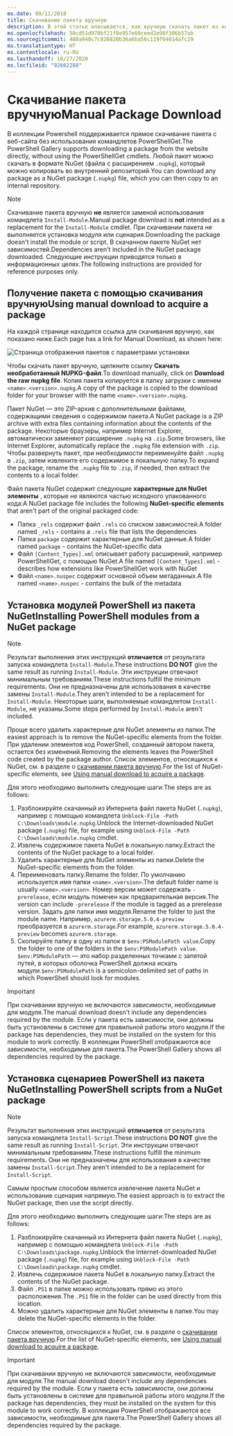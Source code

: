 ```yaml
---
ms.date: 09/11/2018
title: Скачивание пакета вручную
description: В этой статье описывается, как вручную скачать пакет из коллекции PowerShell.
ms.openlocfilehash: 50cd51d970bf21f8e957e60ceed2e98f306b57ab
ms.sourcegitcommit: 488a940c7c828820b36a6ba56c119f64614afc29
ms.translationtype: HT
ms.contentlocale: ru-RU
ms.lasthandoff: 10/27/2020
ms.locfileid: "92662288"
---
```

# <a name="manual-package-download"></a><span data-ttu-id="97388-103">Скачивание пакета вручную</span><span class="sxs-lookup"><span data-stu-id="97388-103">Manual Package Download</span></span>

<span data-ttu-id="97388-104">В коллекции Powershell поддерживается прямое скачивание пакета с веб-сайта без использования командлетов PowerShellGet.</span><span class="sxs-lookup"><span data-stu-id="97388-104">The PowerShell Gallery supports downloading a package from the website directly, without using the PowerShellGet cmdlets.</span></span> <span data-ttu-id="97388-105">Любой пакет можно скачать в формате NuGet (файла с расширением `.nupkg`), который можно копировать во внутренний репозиторий.</span><span class="sxs-lookup"><span data-stu-id="97388-105">You can download any package as a NuGet package (`.nupkg`) file, which you can then copy to an internal repository.</span></span>

> [!NOTE]
> <span data-ttu-id="97388-106">Скачивание пакета вручную **не** является заменой использования командлета `Install-Module`.</span><span class="sxs-lookup"><span data-stu-id="97388-106">Manual package download is **not** intended as a replacement for the `Install-Module` cmdlet.</span></span>
> <span data-ttu-id="97388-107">При скачивании пакета не выполняется установка модуля или сценария.</span><span class="sxs-lookup"><span data-stu-id="97388-107">Downloading the package doesn't install the module or script.</span></span> <span data-ttu-id="97388-108">В скачанном пакете NuGet нет зависимостей.</span><span class="sxs-lookup"><span data-stu-id="97388-108">Dependencies aren't included in the NuGet package downloaded.</span></span> <span data-ttu-id="97388-109">Следующие инструкции приводятся только в информационных целях.</span><span class="sxs-lookup"><span data-stu-id="97388-109">The following instructions are provided for reference purposes only.</span></span>

## <a name="using-manual-download-to-acquire-a-package"></a><span data-ttu-id="97388-110">Получение пакета с помощью скачивания вручную</span><span class="sxs-lookup"><span data-stu-id="97388-110">Using manual download to acquire a package</span></span>

<span data-ttu-id="97388-111">На каждой странице находится ссылка для скачивания вручную, как показано ниже.</span><span class="sxs-lookup"><span data-stu-id="97388-111">Each page has a link for Manual Download, as shown here:</span></span>

![Страница отображения пакетов с параметрами установки](media/manual-download/packagedisplaypagewithpseditions.png)

<span data-ttu-id="97388-113">Чтобы скачать пакет вручную, щелкните ссылку **Скачать необработанный NUPKG-файл**.</span><span class="sxs-lookup"><span data-stu-id="97388-113">To download manually, click on **Download the raw nupkg file**.</span></span> <span data-ttu-id="97388-114">Копия пакета копируется в папку загрузки с именем `<name>.<version>.nupkg`.</span><span class="sxs-lookup"><span data-stu-id="97388-114">A copy of the package is copied to the download folder for your browser with the name `<name>.<version>.nupkg`.</span></span>

<span data-ttu-id="97388-115">Пакет NuGet — это ZIP-архив с дополнительными файлами, содержащими сведения о содержимом пакета.</span><span class="sxs-lookup"><span data-stu-id="97388-115">A NuGet package is a ZIP archive with extra files containing information about the contents of the package.</span></span> <span data-ttu-id="97388-116">Некоторые браузеры, например Internet Explorer, автоматически заменяют расширение `.nupkg` на `.zip`.</span><span class="sxs-lookup"><span data-stu-id="97388-116">Some browsers, like Internet Explorer, automatically replace the `.nupkg` file extension with `.zip`.</span></span> <span data-ttu-id="97388-117">Чтобы развернуть пакет, при необходимости переименуйте файл `.nupkg` в `.zip`, затем извлеките его содержимое в локальную папку.</span><span class="sxs-lookup"><span data-stu-id="97388-117">To expand the package, rename the `.nupkg` file to `.zip`, if needed, then extract the contents to a local folder.</span></span>

<span data-ttu-id="97388-118">Файл пакета NuGet содержит следующие **характерные для NuGet элементы** , которые не являются частью исходного упакованного кода:</span><span class="sxs-lookup"><span data-stu-id="97388-118">A NuGet package file includes the following **NuGet-specific elements** that aren't part of the original packaged code:</span></span>

- <span data-ttu-id="97388-119">Папка `_rels` содержит файл `.rels` со списком зависимостей.</span><span class="sxs-lookup"><span data-stu-id="97388-119">A folder named `_rels` - contains a `.rels` file that lists the dependencies</span></span>
- <span data-ttu-id="97388-120">Папка `package` содержит характерные для NuGet данные.</span><span class="sxs-lookup"><span data-stu-id="97388-120">A folder named `package` - contains the NuGet-specific data</span></span>
- <span data-ttu-id="97388-121">Файл `[Content_Types].xml` описывает работу расширений, например PowerShellGet, с помощью NuGet.</span><span class="sxs-lookup"><span data-stu-id="97388-121">A file named `[Content_Types].xml` - describes how extensions like PowerShellGet work with NuGet</span></span>
- <span data-ttu-id="97388-122">Файл `<name>.nuspec` содержит основной объем метаданных.</span><span class="sxs-lookup"><span data-stu-id="97388-122">A file named `<name>.nuspec` - contains the bulk of the metadata</span></span>

## <a name="installing-powershell-modules-from-a-nuget-package"></a><span data-ttu-id="97388-123">Установка модулей PowerShell из пакета NuGet</span><span class="sxs-lookup"><span data-stu-id="97388-123">Installing PowerShell modules from a NuGet package</span></span>

> [!NOTE]
> <span data-ttu-id="97388-124">Результат выполнения этих инструкций **отличается** от результата запуска командлета `Install-Module`.</span><span class="sxs-lookup"><span data-stu-id="97388-124">These instructions **DO NOT** give the same result as running `Install-Module`.</span></span> <span data-ttu-id="97388-125">Эти инструкции отвечают минимальным требованиям.</span><span class="sxs-lookup"><span data-stu-id="97388-125">These instructions fulfill the minimum requirements.</span></span> <span data-ttu-id="97388-126">Они не предназначены для использования в качестве замены `Install-Module`.</span><span class="sxs-lookup"><span data-stu-id="97388-126">They aren't intended to be a replacement for `Install-Module`.</span></span>
> <span data-ttu-id="97388-127">Некоторые шаги, выполняемые командлетом `Install-Module`, не указаны.</span><span class="sxs-lookup"><span data-stu-id="97388-127">Some steps performed by `Install-Module` aren't included.</span></span>

<span data-ttu-id="97388-128">Проще всего удалить характерные для NuGet элементы из папки.</span><span class="sxs-lookup"><span data-stu-id="97388-128">The easiest approach is to remove the NuGet-specific elements from the folder.</span></span> <span data-ttu-id="97388-129">При удалении элементов код PowerShell, созданный автором пакета, остается без изменений.</span><span class="sxs-lookup"><span data-stu-id="97388-129">Removing the elements leaves the PowerShell code created by the package author.</span></span>
<span data-ttu-id="97388-130">Список элементов, относящихся к NuGet, см. в разделе о [скачивании пакета вручную](#using-manual-download-to-acquire-a-package).</span><span class="sxs-lookup"><span data-stu-id="97388-130">For the list of NuGet-specific elements, see [Using manual download to acquire a package](#using-manual-download-to-acquire-a-package).</span></span>

<span data-ttu-id="97388-131">Для этого необходимо выполнить следующие шаги:</span><span class="sxs-lookup"><span data-stu-id="97388-131">The steps are as follows:</span></span>

1. <span data-ttu-id="97388-132">Разблокируйте скачанный из Интернета файл пакета NuGet (`.nupkg`), например с помощью командлета `Unblock-File -Path C:\Downloads\module.nupkg`.</span><span class="sxs-lookup"><span data-stu-id="97388-132">Unblock the Internet-downloaded NuGet package (`.nupkg`) file, for example using `Unblock-File -Path C:\Downloads\module.nupkg` cmdlet.</span></span>
1. <span data-ttu-id="97388-133">Извлечь содержимое пакета NuGet в локальную папку.</span><span class="sxs-lookup"><span data-stu-id="97388-133">Extract the contents of the NuGet package to a local folder.</span></span>
1. <span data-ttu-id="97388-134">Удалить характерные для NuGet элементы из папки.</span><span class="sxs-lookup"><span data-stu-id="97388-134">Delete the NuGet-specific elements from the folder.</span></span>
1. <span data-ttu-id="97388-135">Переименовать папку.</span><span class="sxs-lookup"><span data-stu-id="97388-135">Rename the folder.</span></span> <span data-ttu-id="97388-136">По умолчанию используется имя папки `<name>.<version>`.</span><span class="sxs-lookup"><span data-stu-id="97388-136">The default folder name is usually `<name>.<version>`.</span></span> <span data-ttu-id="97388-137">Номер версии может содержать `-prerelease`, если модуль помечен как предварительная версия.</span><span class="sxs-lookup"><span data-stu-id="97388-137">The version can include `-prerelease` if the module is tagged as a prerelease version.</span></span> <span data-ttu-id="97388-138">Задать для папки имя модуля.</span><span class="sxs-lookup"><span data-stu-id="97388-138">Rename the folder to just the module name.</span></span> <span data-ttu-id="97388-139">Например, `azurerm.storage.5.0.4-preview` преобразуется в `azurerm.storage`.</span><span class="sxs-lookup"><span data-stu-id="97388-139">For example, `azurerm.storage.5.0.4-preview` becomes `azurerm.storage`.</span></span>
1. <span data-ttu-id="97388-140">Скопируйте папку в одну из папок в `$env:PSModulePath value`.</span><span class="sxs-lookup"><span data-stu-id="97388-140">Copy the folder to one of the folders in the `$env:PSModulePath value`.</span></span> <span data-ttu-id="97388-141">`$env:PSModulePath` — это набор разделенных точками с запятой путей, в которых оболочка PowerShell должна искать модули.</span><span class="sxs-lookup"><span data-stu-id="97388-141">`$env:PSModulePath` is a semicolon-delimited set of paths in which PowerShell should look for modules.</span></span>

> [!IMPORTANT]
> <span data-ttu-id="97388-142">При скачивании вручную не включаются зависимости, необходимые для модуля.</span><span class="sxs-lookup"><span data-stu-id="97388-142">The manual download doesn't include any dependencies required by the module.</span></span> <span data-ttu-id="97388-143">Если у пакета есть зависимости, они должны быть установлены в системе для правильной работы этого модуля.</span><span class="sxs-lookup"><span data-stu-id="97388-143">If the package has dependencies, they must be installed on the system for this module to work correctly.</span></span> <span data-ttu-id="97388-144">В коллекции PowerShell отображаются все зависимости, необходимые для пакета.</span><span class="sxs-lookup"><span data-stu-id="97388-144">The PowerShell Gallery shows all dependencies required by the package.</span></span>

## <a name="installing-powershell-scripts-from-a-nuget-package"></a><span data-ttu-id="97388-145">Установка сценариев PowerShell из пакета NuGet</span><span class="sxs-lookup"><span data-stu-id="97388-145">Installing PowerShell scripts from a NuGet package</span></span>

> [!NOTE]
> <span data-ttu-id="97388-146">Результат выполнения этих инструкций **отличается** от результата запуска командлета `Install-Script`.</span><span class="sxs-lookup"><span data-stu-id="97388-146">These instructions **DO NOT** give the same result as running `Install-Script`.</span></span> <span data-ttu-id="97388-147">Эти инструкции отвечают минимальным требованиям.</span><span class="sxs-lookup"><span data-stu-id="97388-147">These instructions fulfill the minimum requirements.</span></span> <span data-ttu-id="97388-148">Они не предназначены для использования в качестве замены `Install-Script`.</span><span class="sxs-lookup"><span data-stu-id="97388-148">They aren't intended to be a replacement for `Install-Script`.</span></span>

<span data-ttu-id="97388-149">Самым простым способом является извлечение пакета NuGet и использование сценария напрямую.</span><span class="sxs-lookup"><span data-stu-id="97388-149">The easiest approach is to extract the NuGet package, then use the script directly.</span></span>

<span data-ttu-id="97388-150">Для этого необходимо выполнить следующие шаги:</span><span class="sxs-lookup"><span data-stu-id="97388-150">The steps are as follows:</span></span>

1. <span data-ttu-id="97388-151">Разблокируйте скачанный из Интернета файл пакета NuGet (`.nupkg`), например с помощью командлета `Unblock-File -Path C:\Downloads\package.nupkg`.</span><span class="sxs-lookup"><span data-stu-id="97388-151">Unblock the Internet-downloaded NuGet package (`.nupkg`) file, for example using `Unblock-File -Path C:\Downloads\package.nupkg` cmdlet.</span></span>
1. <span data-ttu-id="97388-152">Извлечь содержимое пакета NuGet в локальную папку.</span><span class="sxs-lookup"><span data-stu-id="97388-152">Extract the contents of the NuGet package.</span></span>
1. <span data-ttu-id="97388-153">Файл `.PS1` в папке можно использовать прямо из этого расположения.</span><span class="sxs-lookup"><span data-stu-id="97388-153">The `.PS1` file in the folder can be used directly from this location.</span></span>
1. <span data-ttu-id="97388-154">Можно удалить характерные для NuGet элементы в папке.</span><span class="sxs-lookup"><span data-stu-id="97388-154">You may delete the NuGet-specific elements in the folder.</span></span>

<span data-ttu-id="97388-155">Список элементов, относящихся к NuGet, см. в разделе о [скачивании пакета вручную](#using-manual-download-to-acquire-a-package).</span><span class="sxs-lookup"><span data-stu-id="97388-155">For the list of NuGet-specific elements, see [Using manual download to acquire a package](#using-manual-download-to-acquire-a-package).</span></span>

> [!IMPORTANT]
> <span data-ttu-id="97388-156">При скачивании вручную не включаются зависимости, необходимые для модуля.</span><span class="sxs-lookup"><span data-stu-id="97388-156">The manual download doesn't include any dependencies required by the module.</span></span> <span data-ttu-id="97388-157">Если у пакета есть зависимости, они должны быть установлены в системе для правильной работы этого модуля.</span><span class="sxs-lookup"><span data-stu-id="97388-157">If the package has dependencies, they must be installed on the system for this module to work correctly.</span></span> <span data-ttu-id="97388-158">В коллекции PowerShell отображаются все зависимости, необходимые для пакета.</span><span class="sxs-lookup"><span data-stu-id="97388-158">The PowerShell Gallery shows all dependencies required by the package.</span></span>
